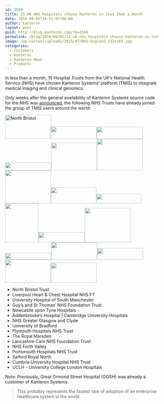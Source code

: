 ```yaml
---
id: 2560
title: 15 UK NHS hospitals choose Kanteron in less than a month
date: 2016-08-05T18:51:07+00:00
author: kanteron
layout: post
guid: http://blog.kanteron.com/?p=2560
permalink: /blog/2016/08/05/15-uk-nhs-hospitals-choose-kanteron-in-less-than-a-month/
image: /wp-content/uploads/2015/07/NHS-England_332x163.jpg
categories:
  - Customers
  - Kanteron
  - Kanteron News
  - Products
---
```

In less than a month, 15 Hospital _Trusts_ from the UK‘s National Health Service (NHS) have chosen Kanteron Systems‘ platform (TMIS) to integrate medical imaging and clinical genomics.

Only weeks after the general availability of Kanteron Systems source code for the NHS was [announced](http://blog.kanteron.com/blog/2016/06/15/general-availability-of-kanteron-source-code-for-nhs-announced-at-the-uk-radiology-congress-2016/), the following NHS Trusts have already joined the group of TMIS users around the world:

<img class="alignnone" src="https://www.nbt.nhs.uk/sites/all/themes/NBT_Theme/assets/img/NBT_logo_for_Facebook.jpg" alt="North Bristol" width="150" height="79" /><img class="alignnone" src="http://www.aimes.uk/wp-content/uploads/LHCH-logo-300x82.png" width="150" height="41" /><img class="alignnone" src="http://www.mi-event.info/images/organisations/Logo_d28ea78d-a34a-4566-a909-d8581696f40c.jpg" width="151" height="40" /><img class="alignnone" src="http://www.esst.org/guys%2Bst%20thomas%20cmyk.jpg" width="151" height="26" /><img class="alignnone" src="http://www.ecmcnetwork.org.uk/sites/default/files/Newcastle%20NHS.jpg" width="150" height="91" /><img class="alignnone" src="http://www.cambridgeeyetrust.org.uk/images/nhs-cambridge-logo.png" width="150" height="103" /><img class="alignnone" src="http://www.glasgowwarriors.org/sites/default/files/editor/images/logo_nhsggc_2_colour_1.jpg" width="150" height="108" /><img class="alignnone" src="http://www.bradford.ac.uk/life-sciences/medical-sciences/elementheader/School-of-Medical-Sciences.png" width="149" height="52" /><img class="alignnone" src="http://www.sell2plymouth.co.uk/images/phnhst.png" width="148" height="31" /><img class="alignnone" src="http://medicareinternational.ae/wp-content/uploads/2014/11/52.gif" width="109" height="128" /><img class="alignnone" src="http://www.lancs-mentalhealthhelpline.nhs.uk/imgs/logo.jpg" width="152" height="33" /><img class="alignnone" src="http://nhsforthvalley.com/wp-content/uploads/2014/01/Logo-Retina.jpg" width="150" height="113" /><img class="alignnone" src="http://www.porthosp.nhs.uk/2014-layout/img/portsmouth-hospitals-nhs-trust.png" width="151" height="22" /><img class="alignnone" src="http://www.srft.nhs.uk/EasySiteWeb/EasySite/StyleData/SalfordRoyal1209_Master/Images/salford-nhs-logo.gif" width="151" height="57" /><img class="alignnone" src="http://www.ncuh.nhs.uk/CachedImage.axd?ImageName=%2Fimages%2Fnews%2F2012%2Ftrust-logo.png&ImageWidth=400&ImageHeight=400" width="150" height="38" /><img class="alignnone" src="https://jobs.bmj.com/getasset/373c7b64-5c3a-46e2-b887-029f07b01771/" width="150" height="75" /><img class="alignnone" src="http://gosh.directenquiries.com/images/site/portals/gosh/logo.png" width="150" height="65" />

  * North Bristol Trust
  * Liverpool Heart & Chest Hospital NHS FT
  * University Hospital of South Manchester
  * Guy’s and St Thomas’ NHS Foundation Trust
  * Newcastle upon Tyne Hospitals
  * Addenbrooke’s Hospital | Cambridge University Hospitals
  * NHS Greater Glasgow and Clyde
  * University of Bradford
  * Plymouth Hospitals NHS Trust
  * The Royal Marsden
  * Lancashire Care NHS Foundation Trust
  * NHS Forth Valley
  * Portsmouth Hospitals NHS Trust
  * Salford Royal North
  * Cumbria University Hospital NHS Trust
  * UCLH – University College London Hospitals

Note: Previously, Great Ormond Street Hospital (GOSH) was already a customer of Kanteron Systems.

> This probably represents the fastest rate of adoption of an enterprise healthcare system in the world.